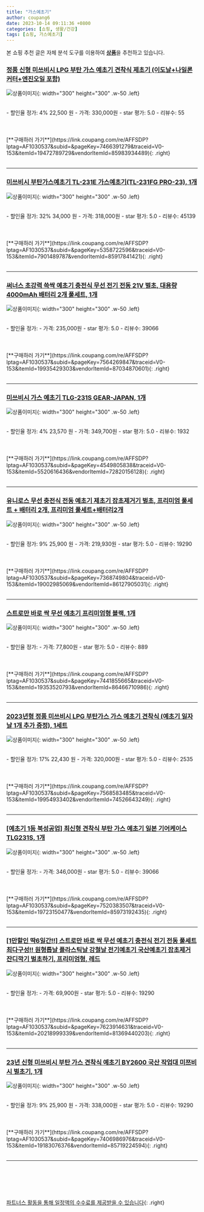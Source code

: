 ```yaml
---
title: "가스예초기"
author: coupang6
date: 2023-10-14 09:11:36 +0800
categories: [쇼핑, 생활/건강]
tags: [쇼핑, 가스예초기]
---
```


본 쇼핑 추천 글은 자체 분석 도구를 이용하여 [**상품**](https://link.coupang.com/a/bao1ui)을 추천하고 있습니다.

### [정품 신형 미쓰비시 LPG 부탄 가스 예초기 견착식 제초기 (이도날+나일론커터+엔진오일 포함)](https://link.coupang.com/re/AFFSDP?lptag=AF1030537&subid=&pageKey=7466391279&traceid=V0-153&itemId=19472789729&vendorItemId=85983934489)

![상품이미지](https://thumbnail9.coupangcdn.com/thumbnails/remote/230x230ex/image/vendor_inventory/774e/b870cf461c92f80e5f5f796e6755fc917865d801d7f5a47b303fa55215c3.png){: width="300" height="300" .w-50 .left}


<br>
- 할인율 정가: 4%  22,500   원
- 가격: 330,000원
- star 평가: 5.0
- 리뷰수: 55
<br>
<br>
<br>
<br>
[**구매하러 가기**](https://link.coupang.com/re/AFFSDP?lptag=AF1030537&subid=&pageKey=7466391279&traceid=V0-153&itemId=19472789729&vendorItemId=85983934489){: .right}
<br>
<br>

---

### [미쓰비시 부탄가스예초기 TL-231E 가스예초기(TL-231FG PRO-23), 1개](https://link.coupang.com/re/AFFSDP?lptag=AF1030537&subid=&pageKey=5358722596&traceid=V0-153&itemId=7901489787&vendorItemId=85917841421)

![상품이미지](https://thumbnail9.coupangcdn.com/thumbnails/remote/230x230ex/image/vendor_inventory/8556/44b570e8d5b03481cda64ae91897fd9deb47afce69109daa11efd5ad0d55.jpg){: width="300" height="300" .w-50 .left}


<br>
- 할인율 정가: 32%  34,000   원
- 가격: 318,000원
- star 평가: 5.0
- 리뷰수: 45139
<br>
<br>
<br>
<br>
[**구매하러 가기**](https://link.coupang.com/re/AFFSDP?lptag=AF1030537&subid=&pageKey=5358722596&traceid=V0-153&itemId=7901489787&vendorItemId=85917841421){: .right}
<br>
<br>

---

### [써너스 초강력 쓱싹 예초기 충전식 무선 전기 전동 21V 벌초, 대용량 4000mAh 배터리 2개 풀세트, 1개](https://link.coupang.com/re/AFFSDP?lptag=AF1030537&subid=&pageKey=7564269847&traceid=V0-153&itemId=19935429303&vendorItemId=87034870601)

![상품이미지](https://thumbnail7.coupangcdn.com/thumbnails/remote/230x230ex/image/vendor_inventory/a958/1323b88cf2f2c0d58f056e8c49983d37508f4ed44a1c6366c77f121d5e5d.jpg){: width="300" height="300" .w-50 .left}


<br>
- 할인율 정가: 
- 가격: 235,000원
- star 평가: 5.0
- 리뷰수: 39066
<br>
<br>
<br>
<br>
[**구매하러 가기**](https://link.coupang.com/re/AFFSDP?lptag=AF1030537&subid=&pageKey=7564269847&traceid=V0-153&itemId=19935429303&vendorItemId=87034870601){: .right}
<br>
<br>

---

### [미쓰비시 가스 예초기 TLG-231S GEAR-JAPAN, 1개](https://link.coupang.com/re/AFFSDP?lptag=AF1030537&subid=&pageKey=4549805838&traceid=V0-153&itemId=5520616436&vendorItemId=72820156128)

![상품이미지](https://thumbnail10.coupangcdn.com/thumbnails/remote/230x230ex/image/retail/images/2020/12/04/15/3/f8d91f94-552a-44a9-99b0-0c20da5a20b9.jpg){: width="300" height="300" .w-50 .left}


<br>
- 할인율 정가: 4%  23,570   원
- 가격: 349,700원
- star 평가: 5.0
- 리뷰수: 1932
<br>
<br>
<br>
<br>
[**구매하러 가기**](https://link.coupang.com/re/AFFSDP?lptag=AF1030537&subid=&pageKey=4549805838&traceid=V0-153&itemId=5520616436&vendorItemId=72820156128){: .right}
<br>
<br>

---

### [유니로스 무선 충전식 전동 예초기 제초기 잡초제거기 벌초, 프리미엄 풀세트 + 배터리 2개, 프리미엄 풀세트+배터리2개](https://link.coupang.com/re/AFFSDP?lptag=AF1030537&subid=&pageKey=7368749804&traceid=V0-153&itemId=19002985069&vendorItemId=86127905031)

![상품이미지](https://thumbnail9.coupangcdn.com/thumbnails/remote/230x230ex/image/vendor_inventory/ff43/72751083f1f128f7f5395a7b606e0e54b60b333281c96f62f5bd6c8fb7c8.jpg){: width="300" height="300" .w-50 .left}


<br>
- 할인율 정가: 9%  25,900   원
- 가격: 219,930원
- star 평가: 5.0
- 리뷰수: 19290
<br>
<br>
<br>
<br>
[**구매하러 가기**](https://link.coupang.com/re/AFFSDP?lptag=AF1030537&subid=&pageKey=7368749804&traceid=V0-153&itemId=19002985069&vendorItemId=86127905031){: .right}
<br>
<br>

---

### [스트로만 바로 싹 무선 예초기 프리미엄형 블랙, 1개](https://link.coupang.com/re/AFFSDP?lptag=AF1030537&subid=&pageKey=7441855665&traceid=V0-153&itemId=19353520793&vendorItemId=86466710986)

![상품이미지](https://thumbnail10.coupangcdn.com/thumbnails/remote/230x230ex/image/retail/images/2023/07/04/9/4/3a4dd7b1-55ff-4da8-85eb-572cd0f98bb3.jpg){: width="300" height="300" .w-50 .left}


<br>
- 할인율 정가: 
- 가격: 77,800원
- star 평가: 5.0
- 리뷰수: 889
<br>
<br>
<br>
<br>
[**구매하러 가기**](https://link.coupang.com/re/AFFSDP?lptag=AF1030537&subid=&pageKey=7441855665&traceid=V0-153&itemId=19353520793&vendorItemId=86466710986){: .right}
<br>
<br>

---

### [2023년형 정품 미쓰비시 LPG 부탄가스 가스 예초기 견착식 (예초기 일자날 1개 추가 증정), 1세트](https://link.coupang.com/re/AFFSDP?lptag=AF1030537&subid=&pageKey=7568583485&traceid=V0-153&itemId=19954933402&vendorItemId=74526643249)

![상품이미지](https://thumbnail8.coupangcdn.com/thumbnails/remote/230x230ex/image/vendor_inventory/61b4/01a6e1390696565c223269c13c37fd026cb68d9d601f9dabd5928c639ce1.png){: width="300" height="300" .w-50 .left}


<br>
- 할인율 정가: 17%  22,430   원
- 가격: 320,000원
- star 평가: 5.0
- 리뷰수: 2535
<br>
<br>
<br>
<br>
[**구매하러 가기**](https://link.coupang.com/re/AFFSDP?lptag=AF1030537&subid=&pageKey=7568583485&traceid=V0-153&itemId=19954933402&vendorItemId=74526643249){: .right}
<br>
<br>

---

### [[예초기 1등 북성공업] 최신형 견착식 부탄 가스 예초기 일본 기어케이스 TLG231S, 1개](https://link.coupang.com/re/AFFSDP?lptag=AF1030537&subid=&pageKey=7520383507&traceid=V0-153&itemId=19723150477&vendorItemId=85973192435)

![상품이미지](https://thumbnail10.coupangcdn.com/thumbnails/remote/230x230ex/image/vendor_inventory/df48/9cd400178eec0c3c34cb826f455cce38925e568c25f376d4ac2133362e07.jpg){: width="300" height="300" .w-50 .left}


<br>
- 할인율 정가: 
- 가격: 346,000원
- star 평가: 5.0
- 리뷰수: 39066
<br>
<br>
<br>
<br>
[**구매하러 가기**](https://link.coupang.com/re/AFFSDP?lptag=AF1030537&subid=&pageKey=7520383507&traceid=V0-153&itemId=19723150477&vendorItemId=85973192435){: .right}
<br>
<br>

---

### [[1만할인 딱6일간!!] 스트로만 바로 싹 무선 예초기 충전식 전기 전동 풀세트 최다구성!! 원형톱날 플라스틱날 강철날 전기예초기 국산예초기 잡초제거 잔디깍기 벌초하기, 프리미엄형, 레드](https://link.coupang.com/re/AFFSDP?lptag=AF1030537&subid=&pageKey=7623914631&traceid=V0-153&itemId=20218999339&vendorItemId=81369440203)

![상품이미지](https://thumbnail9.coupangcdn.com/thumbnails/remote/230x230ex/image/vendor_inventory/ccee/e96c75743216ff41dc0528a0f021649ec0048f672d66627e44f9eb3afd98.jpg){: width="300" height="300" .w-50 .left}


<br>
- 할인율 정가: 
- 가격: 69,900원
- star 평가: 5.0
- 리뷰수: 19290
<br>
<br>
<br>
<br>
[**구매하러 가기**](https://link.coupang.com/re/AFFSDP?lptag=AF1030537&subid=&pageKey=7623914631&traceid=V0-153&itemId=20218999339&vendorItemId=81369440203){: .right}
<br>
<br>

---

### [23년 신형 미쓰비시 부탄 가스 견착식 예초기 BY2600 국산 작업대 미쯔비시 벌초기, 1개](https://link.coupang.com/re/AFFSDP?lptag=AF1030537&subid=&pageKey=7406986976&traceid=V0-153&itemId=19183076376&vendorItemId=85719224594)

![상품이미지](https://thumbnail7.coupangcdn.com/thumbnails/remote/230x230ex/image/vendor_inventory/dbb3/125ae7840e04922c05946043e853bd7d8c4bcabd0422eb75bd3dcdf0344a.jpg){: width="300" height="300" .w-50 .left}


<br>
- 할인율 정가: 9%  25,900   원
- 가격: 338,000원
- star 평가: 5.0
- 리뷰수: 19290
<br>
<br>
<br>
<br>
[**구매하러 가기**](https://link.coupang.com/re/AFFSDP?lptag=AF1030537&subid=&pageKey=7406986976&traceid=V0-153&itemId=19183076376&vendorItemId=85719224594){: .right}
<br>
<br>

---
<br><br><br><br><br> [파트너스 활동을 통해 일정액의 수수료를 제공받을 수 있습니다](https://link.coupang.com/a/bao1ui){: .right}